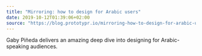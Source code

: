 ```yaml
---
title: "Mirroring: how to design for Arabic users"
date: 2019-10-12T01:39:06+02:00
source: "https://blog.prototypr.io/mirroring-how-to-design-for-arabic-users-a1dbcd3aa566"
---
```


Gaby Piñeda delivers an amazing deep dive into designing for Arabic-speaking audiences.
